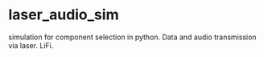# laser_audio_sim
simulation for component selection in python. Data and audio transmission via laser. LiFi.

